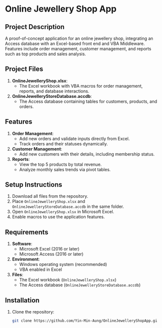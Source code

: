 # Online Jewellery Shop App

## Project Description
A proof-of-concept application for an online jewellery shop, integrating an Access database with an Excel-based front end and VBA Middleware. Features include order management, customer management, and reports such as top products and sales analysis.

## Project Files
1. **OnlineJewelleryShop.xlsx**:
   - The Excel workbook with VBA macros for order management, reports, and database interactions.
2. **OnlineJewelleryStoreDatabase.accdb**:
   - The Access database containing tables for customers, products, and orders.

## Features
1. **Order Management**:
   - Add new orders and validate inputs directly from Excel.
   - Track orders and their statuses dynamically.
2. **Customer Management**:
   - Add new customers with their details, including membership status.
3. **Reports**:
   - View the top 5 products by total revenue.
   - Analyze monthly sales trends via pivot tables.

## Setup Instructions
1. Download all files from the repository.
2. Place `OnlineJewelleryShop.xlsx` and `OnlineJewelleryStoreDatabase.accdb` in the same folder.
3. Open `OnlineJewelleryShop.xlsx` in Microsoft Excel.
4. Enable macros to use the application features.

## Requirements
1. **Software**:
   - Microsoft Excel (2016 or later)
   - Microsoft Access (2016 or later)
2. **Environment**:
   - Windows operating system (recommended)
   - VBA enabled in Excel
3. **Files**:
   - The Excel workbook (`OnlineJewelleryShop.xlsx`)
   - The Access database (`OnlineJewelleryStoreDatabase.accdb`)

## Installation
1. Clone the repository:
   ```bash
   git clone https://github.com/Yin-Min-Aung/OnlineJewelleryShopApp.git


